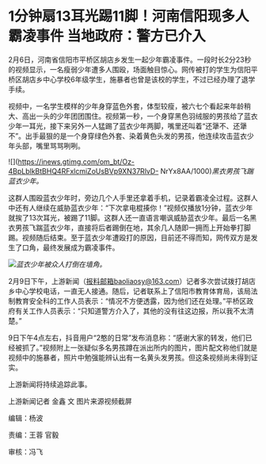 # 1分钟扇13耳光踢11脚！河南信阳现多人霸凌事件 当地政府：警方已介入

2月6日，河南省信阳市平桥区胡店乡发生一起少年霸凌事件。一段时长2分23秒的视频显示，一名瘦弱少年遭多人围殴，场面触目惊心。网传被打的学生为信阳平桥区胡店乡中心学校6年级学生，施暴者也曾是该校的学生，不过已经办理了退学手续。

视频中，一名学生模样的少年身穿蓝色外套，体型较瘦，被六七个看起来年龄稍大、高出一头的少年团团围住。视频第一秒，一个身穿黑色羽绒服的男孩给了蓝衣少年一耳光，接下来另外一人猛踢了蓝衣少年两脚，嘴里还叫着“还犟不、还犟不”。出手最狠的是一个身穿绿色外套、染着黄色头发的男孩，他连续攻击蓝衣少年头部，嘴里骂骂咧咧。

![](https://inews.gtimg.com/om_bt/Oz-4BpLblkBtBHQ4RFxlcmiZoUsBVp9XN37RlvD-
NrYx8AA/1000)_黑衣男孩飞踹蓝衣少年。_

这群人围殴蓝衣少年时，旁边几个人手里还拿着手机，记录着霸凌全过程。这群人中还有人继续在威胁蓝衣少年：“下次拿电棍揍你！”视频仅播放1分钟，蓝衣少年就挨了13次耳光，被踢了11脚。这群人还一直语言嘲讽威胁蓝衣少年。最后一名黑衣男孩飞踹蓝衣少年，直接将后者踢倒在地，其余几人随即一拥而上开始拳打脚踢。视频随后结束。至于蓝衣少年遭殴打的原因，目前还不得而知，网传双方是发生了口角，最终发展成为霸凌事件。

![](https://inews.gtimg.com/om_bt/OZfVltVAS3E92zBeuZVI-8SJoCX9oWkEVYoclvHT1tmIkAA/1000)_蓝衣少年被众人打倒在墙角。_

2月9日下午，上游新闻（报料邮箱baoliaosy@163.com）记者多次尝试拨打胡店乡中心学校电话，一直无人接通。随后，记者联系上了信阳市教育体育局，该局法制教育安全科的工作人员表示：“情况不方便透露，因为他们还在处理。”平桥区政府有关工作人员表示：“只知道警方介入了，其他的没有往这边报，所以我不太清楚。”

9日下午4点左右，抖音用户“2憨的日常”发布消息称：“感谢大家的转发，他们已经被抓了。”视频附上一张疑似多名男孩蹲在派出所内的图片，图片配文称他们就是视频中的施暴者，照片中勉强能辨认出有一名黄头发男孩。但这条视频尚未得到证实。

上游新闻将持续追踪此事。

上游新闻记者 金鑫 文 图片来源视频截屏

编辑：杨波

责编：王蓉 官毅

审核：冯飞

